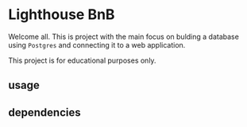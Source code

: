 # Lighthouse BnB

Welcome all. This is project with the main focus on bulding a database using `Postgres` and connecting it to a web application.

This project is for educational purposes only.

## usage

## dependencies